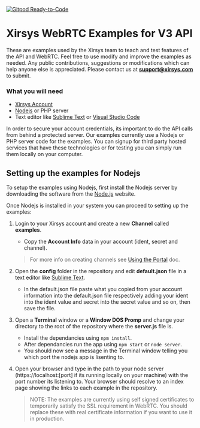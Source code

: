 [![Gitpod Ready-to-Code](https://img.shields.io/badge/Gitpod-Ready--to--Code-blue?logo=gitpod)](https://gitpod.io/#https://github.com/xirsys/xirsys-examples-v3) 

# Xirsys WebRTC Examples for V3 API

These are examples used by the Xirsys team to teach and test features of the API and WebRTC.  Feel free to use modify and improve the examples as needed.  Any public contributions, suggestions or modifications which can help anyone else is appreciated.  Please contact us at **support@xirsys.com** to submit.

### What you will need

* [Xirsys Account](http://xirsys.com/pricing/ "Xirsys Signup")
* [Nodejs](https://nodejs.org/ "Nodejs Homepage") or PHP server
* Text editor like [Sublime Text](https://www.sublimetext.com/ "Sublime Text Homepage") or [Visual Studio Code](https://code.visualstudio.com/ "Visual Studio Code Homepage")

In order to secure your account credentials, its important to do the API calls from behind a protected server.  Our examples currently use a Nodejs or PHP server code for the examples.  You can signup for third party hosted services that have these technologies or for testing you can simply run them locally on your computer. 

## Setting up the examples for Nodejs

To setup the examples using Nodejs, first install the Nodejs server by downloading the software from the [Node.js](https://nodejs.org/ "Nodejs Homepage") website.  

Once Nodejs is installed in your system you can proceed to setting up the examples:

1.  Login to your Xirsys account and create a new **Channel** called **examples**. 
    * Copy the **Account Info** data in your account (ident, secret and channel).

    > For more info on creating channels see [Using the Portal](http://us.xirsys.com:9000/using-portal) doc.

2.  Open the **config** folder in the repository and edit **default.json** file in a text editor like [Sublime Text](https://www.sublimetext.com/).
    * In the default.json file paste what you copied from your account information into the default.json file respectively adding your ident into the ident value and secret into the secret value and so on, then save the file.

3.  Open a **Terminal** window or a **Window DOS Promp** and change your directory to the root of the repository where the **server.js** file is.
    * Install the dependancies using `npm install`.
    * After dependancies run the app using `npm start` or `node server`.
    * You should now see a message in the Terminal window telling you which port the nodejs app is lisenting to.  
    
4. Open your browser and type in the path to your node server (https://localhost:[port] if its running locally on your machine) with the port number its listening to. Your browser should resolve to an index page showing the links to each example in the repository.

    > NOTE:  The examples are currently using self signed certificates to temporarily satisfy the SSL requirement in WebRTC.  You should replace these with real certificate information if you want to use it in production.

